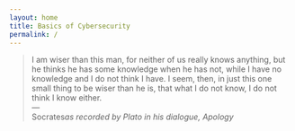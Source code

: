 ```yaml
---
layout: home
title: Basics of Cybersecurity 
permalink: /
---
```


<blockquote cite="https://en.wikisource.org/wiki/Apology_(Plato)/Jowett_translation">
I am wiser than this man, for neither of us really knows anything, but he 
thinks he has some knowledge when he has not, while I have no knowledge and 
I do not think I have. I seem, then, in just this one small thing to be wiser
 than he is, that what I do not know, I do not think I know either.
<br/>&mdash;<br/>
<figcaption>Socrates<cite>as recorded by Plato in his dialogue, Apology</cite></figcaption>
</blockquote>
